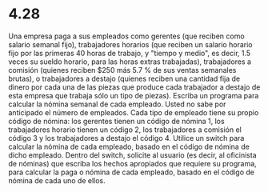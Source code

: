 # 4.28

Una empresa paga a sus empleados como gerentes (que reciben como salario semanal fijo), trabajadores horarios (que reciben un salario horario fijo por las primeras 40 horas de trabajo, y "tiempo y medio", es decir, 1.5 veces su sueldo horario, para las horas extras trabajadas), trabajadores a comisión (quienes reciben $250 más 5.7 % de sus ventas semanales brutas), o trabajadores a destajo (quienes reciben una cantidad fija de dinero por cada una de las piezas que produce cada trabajador a destajo de esta empresa que trabaja sólo un tipo de piezas). Escriba un programa para calcular la nómina semanal de cada empleado. Usted no sabe por anticipado el número de empleados. Cada tipo de empleado tiene su propio código de nómina: los gerentes tienen un código de nómina 1, los trabajadores horario tienen un código 2, los trabajadores a comisión el código 3 y los trabajadores a destajo el código 4. Utilice un switch para calcular la nómina de cada empleado, basado en el código de nómina de dicho empleado. Dentro del switch, solicite al usuario (es decir, al oficinista de nóminas) que escriba los hechos apropiados que requiere su programa, para calcular la paga o nómina de cada empleado, basado en el código de nómina de cada uno de ellos.
